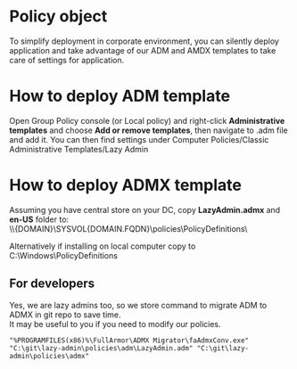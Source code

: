 # Policy object

To simplify deployment in corporate environment, you can silently deploy application and take advantage of our ADM and AMDX templates to take care of settings for application.

# How to deploy ADM template

Open Group Policy console (or Local policy) and right-click **Administrative templates** and choose **Add or remove templates**, then navigate to .adm file and add it. You can then find settings under Computer Policies/Classic Administrative Templates/Lazy Admin

# How to deploy ADMX template

Assuming you have central store on your DC, copy **LazyAdmin.admx** and **en-US** folder to:  
\\\\{DOMAIN}\SYSVOL\{DOMAIN.FQDN}\policies\PolicyDefinitions\

Alternatively if installing on local computer copy to C:\Windows\PolicyDefinitions

## For developers

Yes, we are lazy admins too, so we store command to migrate ADM to ADMX in git repo to save time.  
It may be useful to you if you need to modify our policies.

`"%PROGRAMFILES(x86)%\FullArmor\ADMX Migrator\faAdmxConv.exe" "C:\git\lazy-admin\policies\adm\LazyAdmin.adm" "C:\git\lazy-admin\policies\admx"`